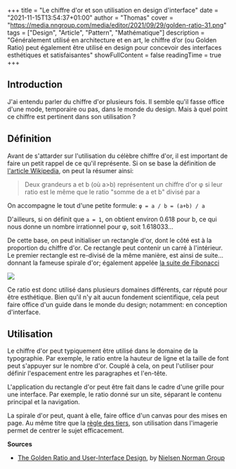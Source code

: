 +++
title = "Le chiffre d'or et son utilisation en design d'interface"
date = "2021-11-15T13:54:37+01:00"
author = "Thomas"
cover = "https://media.nngroup.com/media/editor/2021/09/29/golden-ratio-31.png"
tags = ["Design", "Article", "Pattern", "Mathématique"]
description = "Généralement utilisé en architecture et en art, le chiffre d’or (ou Golden Ratio) peut également être utilisé en design pour concevoir des interfaces esthétiques et satisfaisantes"
showFullContent = false
readingTime = true
+++

## Introduction

J'ai entendu parler du chiffre d'or plusieurs fois. Il semble qu'il fasse office d'une mode, temporaire ou pas, dans le monde du design. Mais à quel point ce chiffre est pertinent dans son utilisation ?

## Définition

Avant de s'attarder sur l'utilisation du célèbre chiffre d'or, il est important de faire un petit rappel de ce qu'il représente. Si on se base la définition de [l'article Wikipedia](https://fr.wikipedia.org/wiki/Nombre_d%27or), on peut la résumer ainsi:

> Deux grandeurs a et b (où a>b) représentent un chiffre d'or φ si leur ratio est le même que le ratio "somme de a et b" divisé par a

On accompagne le tout d'une petite formule: `φ = a / b = (a+b) / a`

D'ailleurs, si on définit que `a = 1`, on obtient environ 0.618 pour b, ce qui nous donne un nombre irrationnel pour φ, soit 1.618033…

De cette base, on peut initialiser un rectangle d'or, dont le côté est à la proportion du chiffre d'or. Ce rectangle peut contenir un carré à l'intérieur. Le premier rectangle est re-divisé de la même manière, est ainsi de suite… donnant la fameuse spirale d'or; également appelée [la suite de Fibonacci](https://fr.wikipedia.org/wiki/Suite_de_Fibonacci)

![](https://www.pngkit.com/png/detail/300-3007295_image-fibonacci-spiral-svg-golden-spiral-png.png)

Ce ratio est donc utilisé dans plusieurs domaines différents, car réputé pour être esthétique. Bien qu'il n'y ait aucun fondement scientifique, cela peut faire office d'un guide dans le monde du design; notamment: en conception d'interface.

## Utilisation

Le chiffre d'or peut typiquement être utilisé dans le domaine de la typographie. Par exemple, le ratio entre la hauteur de ligne et la taille de font peut s'appuyer sur le nombre d'or. Couplé à cela, on peut l'utiliser pour définir l'espacement entre les paragraphes et l'en-tête.

L'application du rectangle d'or peut être fait dans le cadre d'une grille pour une interface. Par exemple, le ratio donné sur un site, séparant le contenu principal et la navigation.

La spirale d'or peut, quant à elle, faire office d'un canvas pour des mises en page. Au même titre que la [règle des tiers](https://fr.wikipedia.org/wiki/R%C3%A8gle_des_tiers), son utilisation dans l'imagerie permet de centrer le sujet efficacement.

**Sources**<br>

- [The Golden Ratio and User-Interface Design](https://www.nngroup.com/articles/golden-ratio-ui-design/), by [Nielsen Norman Group](https://www.nngroup.com/)
